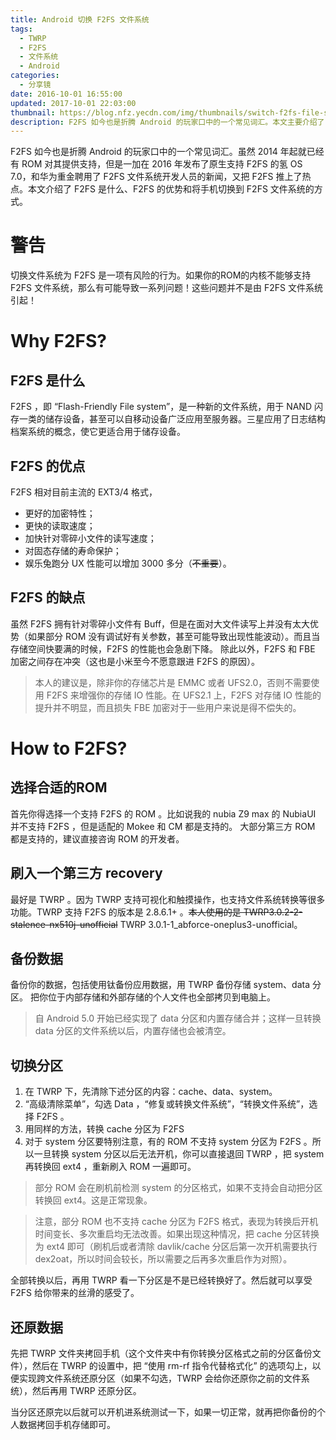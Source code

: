 ```yaml
---
title: Android 切换 F2FS 文件系统
tags:
  - TWRP
  - F2FS
  - 文件系统
  - Android
categories:
  - 分享镜
date: 2016-10-01 16:55:00
updated: 2017-10-01 22:03:00
thumbnail: https://blog.nfz.yecdn.com/img/thumbnails/switch-f2fs-file-system-for-android.jpg!blogth
description: F2FS 如今也是折腾 Android 的玩家口中的一个常见词汇。本文主要介绍了 F2FS 是什么、F2FS 的优势和将手机切换到 F2FS 文件系统的方式。
---
```


F2FS 如今也是折腾 Android 的玩家口中的一个常见词汇。虽然 2014 年起就已经有 ROM 对其提供支持，但是一加在 2016 年发布了原生支持 F2FS 的氢 OS 7.0，和华为重金聘用了 F2FS 文件系统开发人员的新闻，又把 F2FS 推上了热点。本文介绍了 F2FS 是什么、F2FS 的优势和将手机切换到 F2FS 文件系统的方式。

# 警告

切换文件系统为 F2FS 是一项有风险的行为。如果你的ROM的内核不能够支持 F2FS 文件系统，那么有可能导致一系列问题！这些问题并不是由 F2FS 文件系统引起！

# Why F2FS?

## F2FS 是什么

F2FS ，即 “Flash-Friendly File system”，是一种新的文件系统，用于 NAND 闪存一类的储存设备，甚至可以自移动设备广泛应用至服务器。三星应用了日志结构档案系统的概念，使它更适合用于储存设备。

## F2FS 的优点

F2FS 相对目前主流的 EXT3/4 格式，

- 更好的加密特性；
- 更快的读取速度；
- 加快针对零碎小文件的读写速度；
- 对固态存储的寿命保护；
- 娱乐兔跑分 UX 性能可以增加 3000 多分（~~不重要~~）。

## F2FS 的缺点

虽然 F2FS 拥有针对零碎小文件有 Buff，但是在面对大文件读写上并没有太大优势（如果部分 ROM 没有调试好有关参数，甚至可能导致出现性能波动）。而且当存储空间快要满的时候，F2FS 的性能也会急剧下降。
除此以外，F2FS 和 FBE 加密之间存在冲突（这也是小米至今不愿意跟进 F2FS 的原因）。

> 本人的建议是，除非你的存储芯片是 EMMC 或者 UFS2.0，否则不需要使用 F2FS 来增强你的存储 IO 性能。在 UFS2.1 上，F2FS 对存储 IO 性能的提升并不明显，而且损失 FBE 加密对于一些用户来说是得不偿失的。

# How to F2FS?

## 选择合适的ROM

首先你得选择一个支持 F2FS 的 ROM 。比如说我的 nubia Z9 max 的 NubiaUI 并不支持 F2FS ，但是适配的 Mokee 和 CM 都是支持的。
大部分第三方 ROM 都是支持的，建议直接咨询 ROM 的开发者。

## 刷入一个第三方 recovery

最好是 TWRP 。因为 TWRP 支持可视化和触摸操作，也支持文件系统转换等很多功能。TWRP 支持 F2FS 的版本是 2.8.6.1+ 。~~本人使用的是 TWRP3.0.2-2-stalence-nx510j-unofficial~~ TWRP 3.0.1-1_abforce-oneplus3-unofficial。

## 备份数据

备份你的数据，包括使用钛备份应用数据，用 TWRP 备份存储 system、data 分区。
把你位于内部存储和外部存储的个人文件也全部拷贝到电脑上。

> 自 Android 5.0 开始已经实现了 data 分区和内置存储合并；这样一旦转换 data 分区的文件系统以后，内置存储也会被清空。

## 切换分区

1. 在 TWRP 下，先清除下述分区的内容：cache、data、system。
2. “高级清除菜单”，勾选 Data ，“修复或转换文件系统”，“转换文件系统”，选择 F2FS 。
3. 用同样的方法，转换 cache 分区为 F2FS
4. 对于 system 分区要特别注意，有的 ROM 不支持 system 分区为 F2FS 。所以一旦转换 system 分区以后无法开机，你可以直接退回 TWRP ，把 system 再转换回 ext4 ，重新刷入 ROM 一遍即可。

> 部分 ROM 会在刷机前检测 system 的分区格式，如果不支持会自动把分区转换回 ext4。这是正常现象。

> 注意，部分 ROM 也不支持 cache 分区为 F2FS 格式，表现为转换后开机时间变长、多次重启均无法改善。如果出现这种情况，把 cache 分区转换为 ext4 即可（刷机后或者清除 davlik/cache 分区后第一次开机需要执行 dex2oat，所以时间会较长，所以需要之后再多次重启作为对照）。

全部转换以后，再用 TWRP 看一下分区是不是已经转换好了。然后就可以享受 F2FS 给你带来的丝滑的感受了。

## 还原数据

先把 TWRP 文件夹拷回手机（这个文件夹中有你转换分区格式之前的分区备份文件），然后在 TWRP 的设置中，把 “使用 rm-rf 指令代替格式化” 的选项勾上，以便实现跨文件系统还原分区（如果不勾选，TWRP 会给你还原你之前的文件系统），然后再用 TWRP 还原分区。

当分区还原完以后就可以开机进系统测试一下，如果一切正常，就再把你备份的个人数据拷回手机存储即可。
